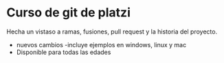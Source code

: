 # Curso de git de platzi

Hecha un vistaso a ramas, fusiones, pull request y la historia del proyecto.

-   nuevos cambios
    -incluye ejemplos en windows, linux y mac
-   Disponible para todas las edades
